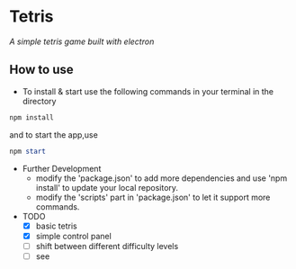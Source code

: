 # Tetris

_A simple tetris game built with electron_

## How to use
- To install & start 
use the following commands in your terminal in the directory
```Powershell
npm install
```
and to start the app,use
```Powershell
npm start
```
- Further Development
  - modify the 'package.json' to add more dependencies and use 'npm install' to update your local repository.
  - modify the 'scripts' part in 'package.json' to let it support more commands.
- TODO
  - [x] basic tetris
  - [x] simple control panel 
  - [ ] shift between different difficulty levels 
  - [ ] see 